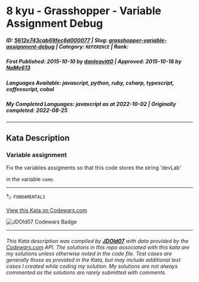 # 8 kyu - Grasshopper - Variable Assignment Debug

##### **ID**: [5612e743cab69fec6d000077](https://www.codewars.com/kata/5612e743cab69fec6d000077) | **Slug**: [grasshopper-variable-assignment-debug](https://www.codewars.com/kata/5612e743cab69fec6d000077) | **Category**: `REFERENCE` | **Rank**: <span style="color:white">8 kyu</span>

##### **First Published**: 2015-10-10 ***by*** [danleavitt0](https://www.codewars.com/users/danleavitt0) | **Approved**: 2015-10-18 ***by*** [NaMe613](https://www.codewars.com/users/NaMe613)

##### **Languages Available**: javascript, python, ruby, csharp, typescript, coffeescript, cobol

##### **My Completed Languages**: javascript ***as at*** 2022-10-02 | **Originally completed**: 2022-08-25

---

## Kata Description


### Variable assignment



Fix the variables assigments so that this code stores the string 'devLab' 

in the variable `name`.



---


🏷 `FUNDAMENTALS`


[View this Kata on Codewars.com](https://www.codewars.com/kata/5612e743cab69fec6d000077)

![](https://www.codewars.com/users/jdold07/badges/large "JDOld07 Codewars Badge")

---

###### *This Kata description was compiled by [**JDOld07**](https://tpstech.dev) with data provided by the [Codewars.com](https://www.codewars.com) API.  The solutions in this repo associated with this kata are my solutions unless otherwise noted in the code file.  Test cases are generally those as provided in the Kata, but may include additional test cases I created while coding my solution.  My solutions are not always commented as the solutions are rarely submitted with comments.*
